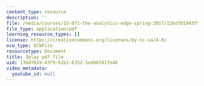 ```yaml
---
content_type: resource
description: ''
file: /media/courses/15-071-the-analytics-edge-spring-2017/136d701943f962b163525ed96741fe46_DCcPG4aS5I0.pdf
file_type: application/pdf
learning_resource_types: []
license: https://creativecommons.org/licenses/by-nc-sa/4.0/
ocw_type: OCWFile
resourcetype: Document
title: 3play pdf file
uid: 136d7019-43f9-62b1-6352-5ed96741fe46
video_metadata:
  youtube_id: null
---
```

